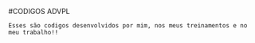 #CODIGOS ADVPL

    Esses são codigos desenvolvidos por mim, nos meus treinamentos e no meu trabalho!!
